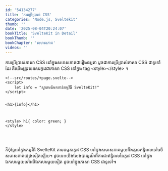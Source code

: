 ```yaml
---
id: '54134277'
title: 'ការប្រើប្រាស់ CSS'
categories: 'Node.js, Sveltekit'
thumb: ''
date: '2025-08-04T20:24:07'
bookTitle: 'SvelteKit in Detail'
bookThumb: ''
bookChapter: 'សមាសភាគ'
videos: ''
---
```

<p>ការប្រើប្រាស់​ភាសា CSS នៅ​ក្នុង​សមាសភាគជា​រឿង​ធម្មតា ដូច​ជា​ការប្រើប្រាស់ភាសា CSS ជា​ទូទៅ​ដែរ គឺ​យើង​ត្រូវ​សរសេរ​កូដ​ជា​ភាសា CSS នៅ​ក្នុង​ tag &lt;style&gt;&lt;/style&gt; ។</p><pre><code class="svelte">&lt;!--src/routes/+page.svelte--&gt;
&lt;script&gt;
    let info = "ស្វាគមន៍​មក​កាន់​កម្មវិធី SvelteKit!"
&lt;/script&gt;
 
&lt;h1&gt;{info}&lt;/h1&gt;
 
&lt;style&gt;
    h1{
        color: green;
    }
&lt;/style&gt;</code></pre><p>&nbsp;</p><p>ក៏​ប៉ុន្តែ​នៅ​ក្នុង​កម្មវិធី SvelteKit តាម​ធម្មតា​កូដ​ CSS នៅ​ក្នុង​សមាសភាគ​មួយ​នឹង​គ្មាន​ឥទ្ធិពល​ទៅ​លើ​សមាសភាគ​ផ្សេង​ទៀត​ឡើយ​។ ដូចនេះ​យើង​លែង​បារម្មណ៍​ពី​ការជះ​ឥទ្ធិពល​នៃ​កូដ CSS នៅ​ក្នុង​ឯកសារ​មួយ​ទៅ​លើ​ឯកសារ​មួយ​ទៀត ដូច​នៅ​ក្នុង​ភាសា CSS ជា​ទូទៅ​៕</p>